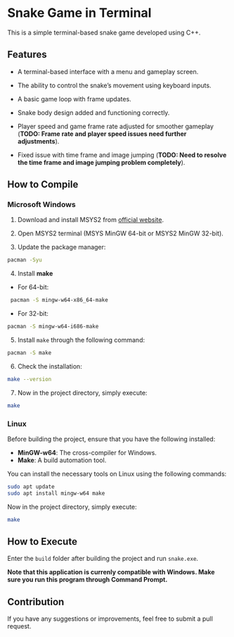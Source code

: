 # Snake Game in Terminal

  

This is a simple terminal-based snake game developed using C++.

  

## Features

  

- A terminal-based interface with a menu and gameplay screen.

- The ability to control the snake’s movement using keyboard inputs.

- A basic game loop with frame updates.

- Snake body design added and functioning correctly.

- Player speed and game frame rate adjusted for smoother gameplay (**TODO: Frame rate and player speed issues need further adjustments**).

- Fixed issue with time frame and image jumping (**TODO: Need to resolve the time frame and image jumping problem completely**).

  

## How to Compile

 ### Microsoft Windows
1. Download and install MSYS2 from [official website](https://www.msys2.org).

2. Open MSYS2 terminal (MSYS MinGW 64-bit or MSYS2 MinGW 32-bit).

3. Update the package manager:

```bash
pacman -Syu
```

4. Install **make**

- For 64-bit:


```bash
 pacman -S mingw-w64-x86_64-make
```

- For 32-bit:

```bash
pacman -S mingw-w64-i686-make
```
5. Install `make` through the following command:
   
```bash
pacman -S make
```

6. Check the installation:

```bash
make --version
```

7. Now in the project directory, simply execute:

```bash
make
```
 ### Linux
Before building the project, ensure that you have the following installed:

- **MinGW-w64**: The cross-compiler for Windows.
- **Make**: A build automation tool.

You can install the necessary tools on Linux using the following commands:

```bash
sudo apt update
sudo apt install mingw-w64 make
```
Now in the project directory, simply execute:
```bash
make
```
## How to Execute

Enter the `build` folder after building the project and run `snake.exe`.

**Note that this application is currenly compatible with Windows. Make sure you run this program through Command Prompt.**

## Contribution

If you have any suggestions or improvements, feel free to submit a pull request.
